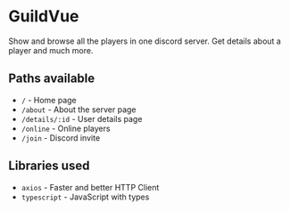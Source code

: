 # GuildVue

Show and browse all the players in one discord server. Get details about a player and much more.

## Paths available
- `/` - Home page
- `/about` - About the server page
- `/details/:id` - User details page
- `/online` - Online players
- `/join` - Discord invite

## Libraries used

- `axios` - Faster and better HTTP Client
- `typescript` - JavaScript with types